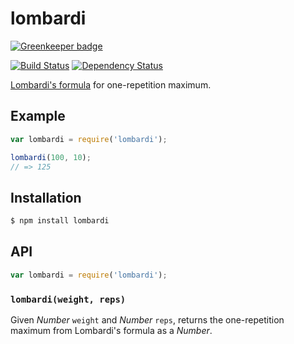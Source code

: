 # lombardi

[![Greenkeeper badge](https://badges.greenkeeper.io/KenanY/lombardi.svg)](https://greenkeeper.io/)

[![Build Status][travis-svg]][travis]
[![Dependency Status][gemnasium-svg]][gemnasium]

[Lombardi's formula][1] for one-repetition maximum.

## Example

``` javascript
var lombardi = require('lombardi');

lombardi(100, 10);
// => 125
```

## Installation

``` bash
$ npm install lombardi
```

## API

``` javascript
var lombardi = require('lombardi');
```

### `lombardi(weight, reps)`

Given _Number_ `weight` and _Number_ `reps`, returns the one-repetition maximum
from Lombardi's formula as a _Number_.


   [1]: https://en.wikipedia.org/wiki/One-repetition_maximum#Lombardi
   [travis]: https://travis-ci.org/KenanY/lombardi
   [travis-svg]: https://img.shields.io/travis/KenanY/lombardi.svg
   [gemnasium]: https://gemnasium.com/KenanY/lombardi
   [gemnasium-svg]: https://img.shields.io/gemnasium/KenanY/lombardi.svg
